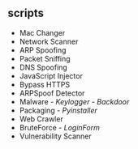 ## scripts
* Mac Changer
* Network Scanner
* ARP Spoofing
* Packet Sniffing
* DNS Spoofing
* JavaScript Injector
* Bypass HTTPS
* ARPSpoof Detector
* Malware - *Keylogger* - *Backdoor*
* Packaging - *Pyinstaller*
* Web Crawler
* BruteForce - *LoginForm*
* Vulnerability Scanner
